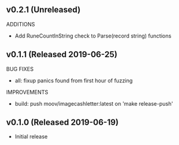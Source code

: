 ## v0.2.1 (Unreleased)

ADDITIONS

- Add RuneCountInString check to Parse(record string) functions

## v0.1.1 (Released 2019-06-25)

BUG FIXES

- all: fixup panics found from first hour of fuzzing

IMPROVEMENTS

- build: push moov/imagecashletter:latest on 'make release-push'

## v0.1.0 (Released 2019-06-19)

- Initial release
